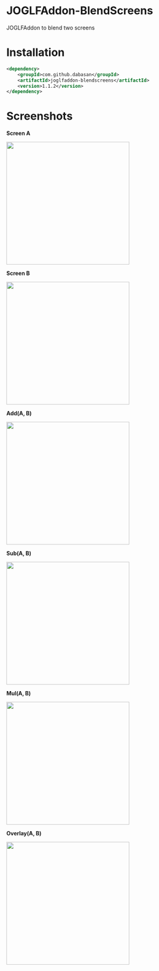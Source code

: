 # JOGLFAddon-BlendScreens

JOGLFAddon to blend two screens

# Installation

```xml
<dependency>
    <groupId>com.github.dabasan</groupId>
    <artifactId>joglfaddon-blendscreens</artifactId>
    <version>1.1.2</version>
</dependency>
```

# Screenshots

**Screen A**

<img src="https://i.imgur.com/FMhKgfs.png" width="320">

**Screen B**

<img src="https://i.imgur.com/LBKkmTJ.png" width="320">

**Add(A, B)**

<img src="https://i.imgur.com/9WBICqK.png" width="320">

**Sub(A, B)**

<img src="https://i.imgur.com/IIf66Ha.png" width="320">

**Mul(A, B)**

<img src="https://i.imgur.com/ATj6g4y.png" width="320">

**Overlay(A, B)**

<img src="https://i.imgur.com/j35tdBy.png" width="320">